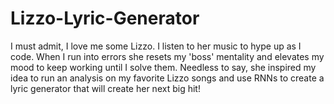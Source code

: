 # Lizzo-Lyric-Generator
I must admit, I love me some Lizzo. I listen to her music to hype up as I code. When I run into errors she resets my 'boss' mentality and elevates my mood to keep working until I solve them. Needless to say, she inspired my idea to run an analysis on my favorite Lizzo songs and use RNNs to create a lyric generator that will create her next big hit!
